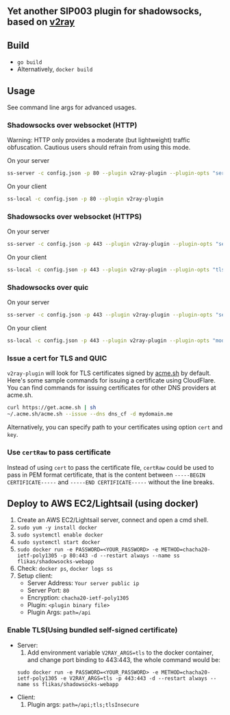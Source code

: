 ## Yet another SIP003 plugin for shadowsocks, based on [v2ray](https://github.com/v2fly/v2ray-core)

## Build

* `go build`
* Alternatively, `docker build`

## Usage

See command line args for advanced usages.

### Shadowsocks over websocket (HTTP)

Warning: HTTP only provides a moderate (but lightweight) traffic obfuscation. Cautious users should refrain from using this mode.

On your server

```sh
ss-server -c config.json -p 80 --plugin v2ray-plugin --plugin-opts "server"
```

On your client

```sh
ss-local -c config.json -p 80 --plugin v2ray-plugin
```

### Shadowsocks over websocket (HTTPS)

On your server

```sh
ss-server -c config.json -p 443 --plugin v2ray-plugin --plugin-opts "server;tls;host=mydomain.me"
```

On your client

```sh
ss-local -c config.json -p 443 --plugin v2ray-plugin --plugin-opts "tls;host=mydomain.me"
```

### Shadowsocks over quic

On your server

```sh
ss-server -c config.json -p 443 --plugin v2ray-plugin --plugin-opts "server;mode=quic;host=mydomain.me"
```

On your client

```sh
ss-local -c config.json -p 443 --plugin v2ray-plugin --plugin-opts "mode=quic;host=mydomain.me"
```

### Issue a cert for TLS and QUIC

`v2ray-plugin` will look for TLS certificates signed by [acme.sh](https://github.com/acmesh-official/acme.sh) by default.
Here's some sample commands for issuing a certificate using CloudFlare.
You can find commands for issuing certificates for other DNS providers at acme.sh.

```sh
curl https://get.acme.sh | sh
~/.acme.sh/acme.sh --issue --dns dns_cf -d mydomain.me
```

Alternatively, you can specify path to your certificates using option `cert` and `key`.

### Use `certRaw` to pass certificate

Instead of using `cert` to pass the certificate file, `certRaw` could be used to pass in PEM format certificate, that is the content between `-----BEGIN CERTIFICATE-----` and `-----END CERTIFICATE-----` without the line breaks.

## Deploy to AWS EC2/Lightsail (using docker)

1. Create an AWS EC2/Lightsail server, connect and open a cmd shell.
2. `sudo yum -y install docker`
3. `sudo systemctl enable docker`
4. `sudo systemctl start docker`
5. `sudo docker run -e PASSWORD=<YOUR_PASSWORD> -e METHOD=chacha20-ietf-poly1305 -p 80:443 -d --restart always --name ss flikas/shadowsocks-webapp`
6. Check: `docker ps`, `docker logs ss`
7. Setup client:
    - Server Address: `Your server public ip`
    - Server Port: `80`
    - Encryption: `chacha20-ietf-poly1305`
    - Plugin: `<plugin binary file>`
    - Plugin Args: `path=/api`

### Enable TLS(Using bundled self-signed certificate)

- Server:
    1. Add environment variable `V2RAY_ARGS=tls` to the docker container, and change port binding to 443:443, the whole command would be:
    ```
    sudo docker run -e PASSWORD=<YOUR_PASSWORD> -e METHOD=chacha20-ietf-poly1305 -e V2RAY_ARGS=tls -p 443:443 -d --restart always --name ss flikas/shadowsocks-webapp
    ```
- Client:
    1. Plugin args: `path=/api;tls;tlsInsecure`